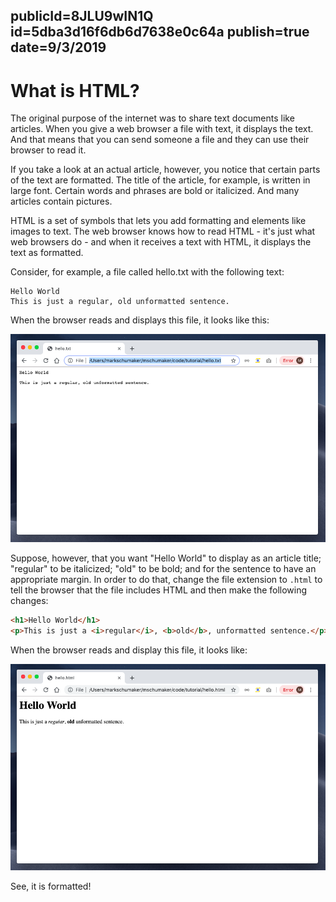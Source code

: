 publicId=8JLU9wIN1Q
id=5dba3d16f6db6d7638e0c64a
publish=true
date=9/3/2019
---
# What is HTML?

The original purpose of the internet was to share text documents like articles. When you give a web browser a file with text, it displays the text. And that means that you can send someone a file and they can use their browser to read it.

If you take a look at an actual article, however, you notice that certain parts of the text are formatted. The title of the article, for example, is written in large font. Certain words and phrases are bold or italicized. And many articles contain pictures.

HTML is a set of symbols that lets you add formatting and elements like images to text. The web browser knows how to read HTML - it's just what web browsers do - and when it receives a text with HTML, it displays the text as formatted.

Consider, for example, a file called hello.txt with the following text:


```text
Hello World
This is just a regular, old unformatted sentence.
```

When the browser reads and displays this file, it looks like this:

<img src="../images/unformatted.png" />

Suppose, however, that you want "Hello World" to display as an article title; "regular" to be italicized; "old" to be bold; and for the sentence to have an appropriate margin. In order to do that, change the file extension to `.html` to tell the browser that the file includes HTML and then make the following changes:

```html
<h1>Hello World</h1>
<p>This is just a <i>regular</i>, <b>old</b>, unformatted sentence.</p>
```

When the browser reads and display this file, it looks like:

<img src="../images/formatted.png" />

See, it is formatted!
